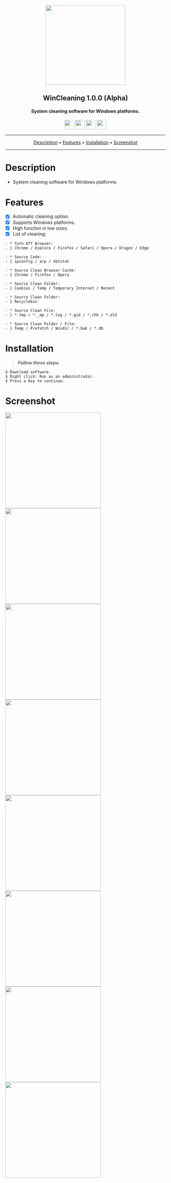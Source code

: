 <p align="center"><a href="https://turkhackteam.org"><img src="https://raw.githubusercontent.com/TheDarkRoot/PNGStore/master/Personal/Banner.png" width="250"></a></p>
<h2 align="center"><b>WinCleaning 1.0.0 (Alpha)</b></h2>
<h4 align="center">System cleaning software for Windows platforms.</h4>
</p>
<p align="center"><a href="center"><a href="https://t.me/TDarkRoot"><img src="https://raw.githubusercontent.com/TheDarkRoot/PNGStore/master/Personal/Telegram.png" width="30"></a>     <a href="center"><a href="https://instagram.com/TheDarkRoot"><img src="https://raw.githubusercontent.com/TheDarkRoot/PNGStore/master/Personal/Instagram.png" width="30"></a>     <a href="center"><a href="https://twitter.com/TDarkRoot"><img src="https://raw.githubusercontent.com/TheDarkRoot/PNGStore/master/Personal/Twitter.png" width="30"></a>     <a href="https://github.com/TheDarkRoot"><img src="https://raw.githubusercontent.com/TheDarkRoot/PNGStore/master/Personal/Github.png" width="30"></a></p>
</p>
<hr>
<p align="center"><a href="#Description">Description</a> &bull; <a href="#Features">Features</a> &bull; <a href="#Installation">Installation</a> &bull; <a href="#Screenshot">Screenshot</a></p>
<hr>


# Description

- System cleaning software for Windows platforms.

# Features

- [x] Automatic cleaning option.
- [x] Supports Windows platforms.
- [x] High function in low sizes.
- [x] List of cleaning:
```
- * Turn Off Browser:
- } Chrome / Explore / Firefox / Safari / Opera / Dragon / Edge

- * Source Code:
- } ipconfig / arp / nbtstat

- * Source Clean Browser Cache:
- } Chrome / Firefox / Opera

- * Source Clean Folder:
- } Cookies / Temp / Temporary Internet / Recent

- * Source Clean Folder:
- } Recyclebin

- * Source Clean File:
- } *.tmp / *._mp / *.log / *.gid / *.chk / *.old

- * Source Clean Folder / File:
- } Temp / Prefetch / Windir / *.bak / *.db
``` 

# Installation

> ***Follow these steps.***
```
$ Download software.
$ Right click: Run as an administrator.
$ Press a key to continue.
```

# Screenshot

[<img src="https://raw.githubusercontent.com/TheDarkRoot/PNGStore/master/Personal/Screenshots/WinCleaning%2001.png" width=300>](https://raw.githubusercontent.com/TheDarkRoot/PNGStore/master/Personal/Screenshots/WinCleaning%2001.png)
[<img src="https://raw.githubusercontent.com/TheDarkRoot/PNGStore/master/Personal/Screenshots/WinCleaning%2002.png" width=300>](https://raw.githubusercontent.com/TheDarkRoot/PNGStore/master/Personal/Screenshots/WinCleaning%2002.png)
[<img src="https://raw.githubusercontent.com/TheDarkRoot/PNGStore/master/Personal/Screenshots/WinCleaning%2003.png" width=300>](https://raw.githubusercontent.com/TheDarkRoot/PNGStore/master/Personal/Screenshots/WinCleaning%2003.png)
[<img src="https://raw.githubusercontent.com/TheDarkRoot/PNGStore/master/Personal/Screenshots/WinCleaning%2004.png" width=300>](https://raw.githubusercontent.com/TheDarkRoot/PNGStore/master/Personal/Screenshots/WinCleaning%2004.png)
[<img src="https://raw.githubusercontent.com/TheDarkRoot/PNGStore/master/Personal/Screenshots/WinCleaning%2005.png" width=300>](https://raw.githubusercontent.com/TheDarkRoot/PNGStore/master/Personal/Screenshots/WinCleaning%2005.png)
[<img src="https://raw.githubusercontent.com/TheDarkRoot/PNGStore/master/Personal/Screenshots/WinCleaning%2006.png" width=300>](https://raw.githubusercontent.com/TheDarkRoot/PNGStore/master/Personal/Screenshots/WinCleaning%2006.png)
[<img src="https://raw.githubusercontent.com/TheDarkRoot/PNGStore/master/Personal/Screenshots/WinCleaning%2007.png" width=300>](https://raw.githubusercontent.com/TheDarkRoot/PNGStore/master/Personal/Screenshots/WinCleaning%2007.png)
[<img src="https://raw.githubusercontent.com/TheDarkRoot/PNGStore/master/Personal/Screenshots/WinCleaning%2008.png" width=300>](https://raw.githubusercontent.com/TheDarkRoot/PNGStore/master/Personal/Screenshots/WinCleaning%2008.png)
